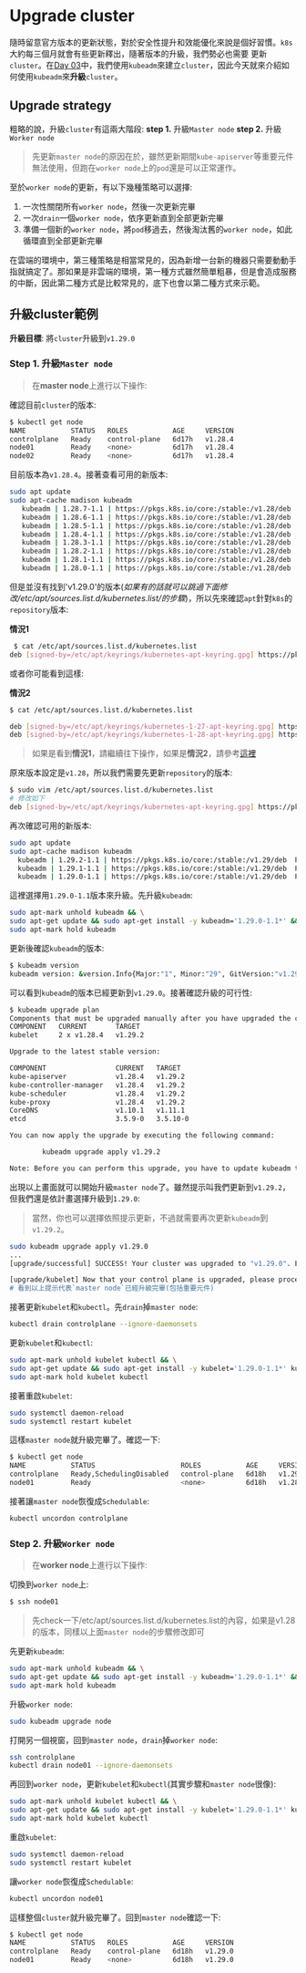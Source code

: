 # Upgrade cluster

隨時留意官方版本的更新狀態，對於安全性提升和效能優化來說是個好習慣。`k8s`大約每三個月就會有些更新釋出，隨著版本的升級，我們勢必也需要
更新`cluster`。在[Day 03](03.md)中，我們使用`kubeadm`來建立`cluster`，因此今天就來介紹如何使用`kubeadm`來**升級**`cluster`。

## Upgrade strategy

粗略的說，升級`cluster`有這兩大階段:
  **step 1.** 升級`Master node` 
  **step 2.** 升級`Worker node`

> 先更新`master node`的原因在於，雖然更新期間`kube-apiserver`等重要元件無法使用，但跑在`worker node`上的`pod`還是可以正常運作。

至於`worker node`的更新，有以下幾種策略可以選擇:
  1. 一次性關閉所有`worker node`，然後一次更新完畢
  2. 一次`drain`一個`worker node`，依序更新直到全部更新完畢
  3. 準備一個新的`worker node`，將`pod`移過去，然後淘汰舊的`worker node`，如此循環直到全部更新完畢

在雲端的環境中，第三種策略是相當常見的，因為新增一台新的機器只需要動動手指就搞定了。那如果是非雲端的環境，第一種方式雖然簡單粗暴，但是會造成服務的中斷，因此第二種方式是比較常見的，底下也會以第二種方式來示範。

## 升級cluster範例

**升級目標**: 將`cluster`升級到`v1.29.0`

### Step 1. 升級`Master node`

> 在**master node**上進行以下操作:

確認目前`cluster`的版本:
```bash
$ kubectl get node
NAME           STATUS   ROLES           AGE     VERSION
controlplane   Ready    control-plane   6d17h   v1.28.4
node01         Ready    <none>          6d17h   v1.28.4
node02         Ready    <none>          6d17h   v1.28.4
```

目前版本為`v1.28.4`。接著查看可用的新版本:
```bash
sudo apt update
sudo apt-cache madison kubeadm
   kubeadm | 1.28.7-1.1 | https://pkgs.k8s.io/core:/stable:/v1.28/deb  Packages
   kubeadm | 1.28.6-1.1 | https://pkgs.k8s.io/core:/stable:/v1.28/deb  Packages
   kubeadm | 1.28.5-1.1 | https://pkgs.k8s.io/core:/stable:/v1.28/deb  Packages
   kubeadm | 1.28.4-1.1 | https://pkgs.k8s.io/core:/stable:/v1.28/deb  Packages
   kubeadm | 1.28.3-1.1 | https://pkgs.k8s.io/core:/stable:/v1.28/deb  Packages
   kubeadm | 1.28.2-1.1 | https://pkgs.k8s.io/core:/stable:/v1.28/deb  Packages
   kubeadm | 1.28.1-1.1 | https://pkgs.k8s.io/core:/stable:/v1.28/deb  Packages
   kubeadm | 1.28.0-1.1 | https://pkgs.k8s.io/core:/stable:/v1.28/deb  Packages
```

但是並沒有找到'v1.29.0'的版本(*如果有的話就可以跳過下面修改/etc/apt/sources.list.d/kubernetes.list/的步驟*)，所以先來確認`apt`針對`k8s`的`repository`版本:

**情況1**
```bash
 $ cat /etc/apt/sources.list.d/kubernetes.list
deb [signed-by=/etc/apt/keyrings/kubernetes-apt-keyring.gpg] https://pkgs.k8s.io/core:/stable:/v1.28/deb/ /
```

或者你可能看到這樣:

**情況2**
```bash
$ cat /etc/apt/sources.list.d/kubernetes.list

deb [signed-by=/etc/apt/keyrings/kubernetes-1-27-apt-keyring.gpg] https://pkgs.k8s.io/core:/stable:/v1.27/deb/ /
deb [signed-by=/etc/apt/keyrings/kubernetes-1-28-apt-keyring.gpg] https://pkgs.k8s.io/core:/stable:/v1.28/deb/ /
```

> 如果是看到**情況1**，請繼續往下操作，如果是**情況2**，請參考[這裡](19-2-apt-source.md)

原來版本設定是`v1.28`，所以我們需要先更新`repository`的版本:
```bash
$ sudo vim /etc/apt/sources.list.d/kubernetes.list
# 修改如下
deb [signed-by=/etc/apt/keyrings/kubernetes-apt-keyring.gpg] https://pkgs.k8s.io/core:/stable:/v1.29/deb/ /
```

再次確認可用的新版本:
```bash
sudo apt update
sudo apt-cache madison kubeadm
  kubeadm | 1.29.2-1.1 | https://pkgs.k8s.io/core:/stable:/v1.29/deb  Packages
  kubeadm | 1.29.1-1.1 | https://pkgs.k8s.io/core:/stable:/v1.29/deb  Packages
  kubeadm | 1.29.0-1.1 | https://pkgs.k8s.io/core:/stable:/v1.29/deb  Packages
```

這裡選擇用`1.29.0-1.1`版本來升級。先升級`kubeadm`:
```bash
sudo apt-mark unhold kubeadm && \
sudo apt-get update && sudo apt-get install -y kubeadm='1.29.0-1.1*' && \
sudo apt-mark hold kubeadm
```

更新後確認`kubeadm`的版本:
```bash
$ kubeadm version
kubeadm version: &version.Info{Major:"1", Minor:"29", GitVersion:"v1.29.0", GitCommit:"3f7a50f38688eb332e2a1b013678c6435d539ae6", GitTreeState:"clean", BuildDate:"2023-12-13T08:50:10Z", GoVersion:"go1.21.5", Compiler:"gc", Platform:"linux/amd64"}
```

可以看到`kubeadm`的版本已經更新到`v1.29.0`。接著確認升級的可行性:
```bash
$ kubeadm upgrade plan
Components that must be upgraded manually after you have upgraded the control plane with 'kubeadm upgrade apply':
COMPONENT   CURRENT       TARGET
kubelet     2 x v1.28.4   v1.29.2

Upgrade to the latest stable version:

COMPONENT                 CURRENT   TARGET
kube-apiserver            v1.28.4   v1.29.2
kube-controller-manager   v1.28.4   v1.29.2
kube-scheduler            v1.28.4   v1.29.2
kube-proxy                v1.28.4   v1.29.2
CoreDNS                   v1.10.1   v1.11.1
etcd                      3.5.9-0   3.5.10-0

You can now apply the upgrade by executing the following command:

        kubeadm upgrade apply v1.29.2

Note: Before you can perform this upgrade, you have to update kubeadm to v1.29.2.
```

出現以上畫面就可以開始升級`master node`了。雖然提示叫我們更新到`v1.29.2`，但我們還是依計畫選擇升級到`1.29.0`:
> 當然，你也可以選擇依照提示更新，不過就需要再次更新`kubeadm`到`v1.29.2`。

```bash
sudo kubeadm upgrade apply v1.29.0
...
[upgrade/successful] SUCCESS! Your cluster was upgraded to "v1.29.0". Enjoy!

[upgrade/kubelet] Now that your control plane is upgraded, please proceed with upgrading your kubelets if you haven't already done so.
# 看到以上提示代表`master node`已經升級完畢(包括重要元件)
```

接著更新`kubelet`和`kubectl`。先`drain`掉`master node`:
```bash
kubectl drain controlplane --ignore-daemonsets
```

更新`kubelet`和`kubectl`:
```bash
sudo apt-mark unhold kubelet kubectl && \
sudo apt-get update && sudo apt-get install -y kubelet='1.29.0-1.1*' kubectl='1.29.0-1.1*' && \
sudo apt-mark hold kubelet kubectl
```

接著重啟`kubelet`:
```bash
sudo systemctl daemon-reload
sudo systemctl restart kubelet
```

這樣`master node`就升級完畢了。確認一下:
```bash
$ kubectl get node
NAME           STATUS                     ROLES           AGE     VERSION
controlplane   Ready,SchedulingDisabled   control-plane   6d18h   v1.29.0
node01         Ready                      <none>          6d18h   v1.28.4
```

接著讓`master node`恢復成`Schedulable`:
```bash
kubectl uncordon controlplane
```

### Step 2. 升級`Worker node`

> 在**worker node**上進行以下操作:

切換到`worker node`上:
```bash
$ ssh node01
```
> 先check一下/etc/apt/sources.list.d/kubernetes.list的內容，如果是v1.28的版本，同樣以上面`master node`的步驟修改即可

先更新`kubeadm`:
```bash
sudo apt-mark unhold kubeadm && \
sudo apt-get update && sudo apt-get install -y kubeadm='1.29.0-1.1*' && \
sudo apt-mark hold kubeadm
```
升級`worker node`:
```bash
sudo kubeadm upgrade node
```

打開另一個視窗，回到`master node`，`drain`掉`worker node`:
```bash
ssh controlplane
kubectl drain node01 --ignore-daemonsets
```

再回到`worker node`，更新`kubelet`和`kubectl`(其實步驟和`master node`很像):
```bash
sudo apt-mark unhold kubelet kubectl && \
sudo apt-get update && sudo apt-get install -y kubelet='1.29.0-1.1*' kubectl='1.29.0-1.1*' && \
sudo apt-mark hold kubelet kubectl
```

重啟`kubelet`:
```bash
sudo systemctl daemon-reload
sudo systemctl restart kubelet
```

讓`worker node`恢復成`Schedulable`:
```bash
kubectl uncordon node01
```

這樣整個`cluster`就升級完畢了。回到`master node`確認一下:
```bash
$ kubectl get node
NAME           STATUS   ROLES           AGE     VERSION
controlplane   Ready    control-plane   6d18h   v1.29.0
node01         Ready    <none>          6d18h   v1.29.0
```

